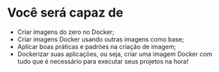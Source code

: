 # Você será capaz de

- Criar imagens do zero no Docker;
- Criar imagens Docker usando outras imagens como base;
- Aplicar boas práticas e padrões na criação de imagem;
- Dockerizar suas aplicações, ou seja, criar uma imagem Docker com tudo que é necessário para executar seus projetos na hora!
